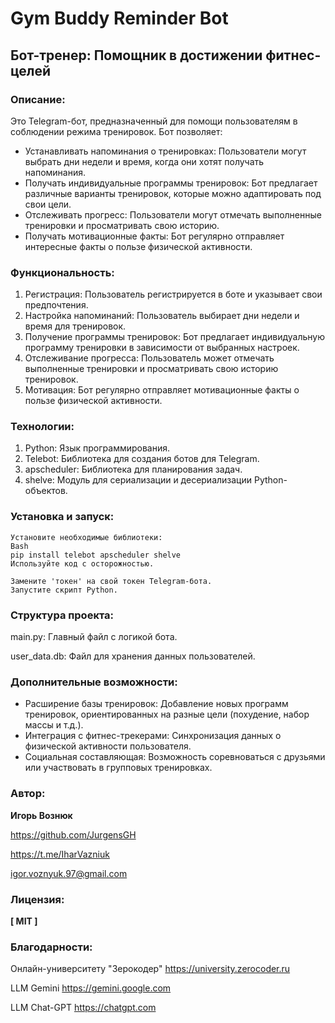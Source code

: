 # Gym Buddy Reminder Bot
 
## Бот-тренер: Помощник в достижении фитнес-целей

### Описание:

Это Telegram-бот, предназначенный для помощи пользователям в соблюдении режима тренировок. Бот позволяет:

- Устанавливать напоминания о тренировках: Пользователи могут выбрать дни недели и время, когда они хотят получать напоминания.
- Получать индивидуальные программы тренировок: Бот предлагает различные варианты тренировок, которые можно адаптировать под свои цели.
- Отслеживать прогресс: Пользователи могут отмечать выполненные тренировки и просматривать свою историю.
- Получать мотивационные факты: Бот регулярно отправляет интересные факты о пользе физической активности.

### Функциональность:

1. Регистрация: Пользователь регистрируется в боте и указывает свои предпочтения.
2. Настройка напоминаний: Пользователь выбирает дни недели и время для тренировок.
3. Получение программы тренировок: Бот предлагает индивидуальную программу тренировки в зависимости от выбранных настроек.
4. Отслеживание прогресса: Пользователь может отмечать выполненные тренировки и просматривать свою историю тренировок.
5. Мотивация: Бот регулярно отправляет мотивационные факты о пользе физической активности.

### Технологии:

1. Python: Язык программирования.
2. Telebot: Библиотека для создания ботов для Telegram.
3. apscheduler: Библиотека для планирования задач.
4. shelve: Модуль для сериализации и десериализации Python-объектов.

### Установка и запуск:
    Установите необходимые библиотеки:
    Bash
    pip install telebot apscheduler shelve
    Используйте код с осторожностью.

    Замените 'токен' на свой токен Telegram-бота.
    Запустите скрипт Python.

### Структура проекта:

main.py: Главный файл с логикой бота.

user_data.db: Файл для хранения данных пользователей.

### Дополнительные возможности:

- Расширение базы тренировок: Добавление новых программ тренировок, ориентированных на разные цели (похудение, набор массы и т.д.).
- Интеграция с фитнес-трекерами: Синхронизация данных о физической активности пользователя.
- Социальная составляющая: Возможность соревноваться с друзьями или участвовать в групповых тренировках.

### Автор:
**Игорь Вознюк**

https://github.com/JurgensGH

https://t.me/IharVazniuk

igor.voznyuk.97@gmail.com



### Лицензия:
**[ MIT ]**

### Благодарности:
Онлайн-университету "Зерокодер" https://university.zerocoder.ru

LLM Gemini https://gemini.google.com

LLM Chat-GPT https://chatgpt.com

